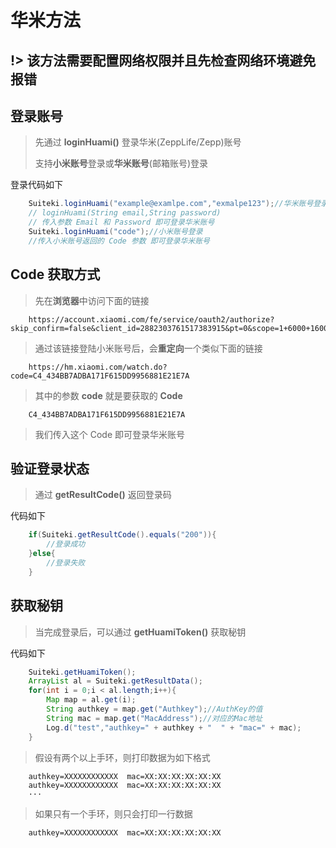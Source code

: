 # 华米方法

!> 该方法需要配置网络权限并且先检查网络环境避免报错
----

## 登录账号

> 先通过 **loginHuami()** 登录华米(ZeppLife/Zepp)账号
>
> 支持**小米账号**登录或**华米账号**(邮箱账号)登录

登录代码如下
``` java
    Suiteki.loginHuami("example@examlpe.com","exmalpe123");//华米账号登录
    // loginHuami(String email,String password)
    // 传入参数 Email 和 Password 即可登录华米账号
    Suiteki.loginHuami("code");//小米账号登录
    //传入小米账号返回的 Code 参数 即可登录华米账号
```
## Code 获取方式
> 先在**浏览器**中访问下面的链接
``` 
    https://account.xiaomi.com/fe/service/oauth2/authorize?skip_confirm=false&client_id=2882303761517383915&pt=0&scope=1+6000+16001+20000&redirect_uri=https%3A%2F%2Fhm.xiaomi.com%2Fwatch.do&_locale=zh_CN&response_type=code
```    
> 通过该链接登陆小米账号后，会**重定向**一个类似下面的链接
```
    https://hm.xiaomi.com/watch.do?code=C4_434BB7ADBA171F615DD9956881E21E7A
```
> 其中的参数 **code** 就是要获取的 **Code**
```
    C4_434BB7ADBA171F615DD9956881E21E7A
```
> 我们传入这个 Code 即可登录华米账号

## 验证登录状态
> 通过 **getResultCode()** 返回登录码

代码如下
``` java
    if(Suiteki.getResultCode().equals("200")){
        //登录成功
    }else{
        //登录失败 
    }
```

## 获取秘钥
> 当完成登录后，可以通过 **getHuamiToken()** 获取秘钥

代码如下
``` java
    Suiteki.getHuamiToken();
    ArrayList al = Suiteki.getResultData();
    for(int i = 0;i < al.length;i++){
        Map map = al.get(i);
        String authkey = map.get("Authkey");//AuthKey的值
        String mac = map.get("MacAddress");//对应的Mac地址
        Log.d("test","authkey=" + authkey + "  " + "mac=" + mac);
    }
```
> 假设有两个以上手环，则打印数据为如下格式

``` log
    authkey=XXXXXXXXXXXX  mac=XX:XX:XX:XX:XX:XX
    authkey=XXXXXXXXXXXX  mac=XX:XX:XX:XX:XX:XX
    ···
```

> 如果只有一个手环，则只会打印一行数据
``` log
    authkey=XXXXXXXXXXXX  mac=XX:XX:XX:XX:XX:XX
```